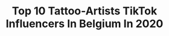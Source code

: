 ---
title: Top 10 Tattoo-Artists TikTok Influencers In Belgium In 2020
description: >-
  Find top tattoo-artists TikTok influencers in Belgium in 2020. Most popular hashtags: #fail #tutorial #coronavirus #smile.
platform: TikTok
profiles:
  - username: "mondello_g"
    fullname: >-
      Mondello'G
    location: "Belgium"
    followers: 4041
    engagement: 1083
    commentsToLikes: 0.125404
    id: cka0qk1kncvpe0i78www50czh
    verified: false
    hashtags: "#dikkenek, #house, #nightclub, #clubquarentine"
  - username: "driesketels"
    fullname: >-
      Dries Ketels
    location: "Belgium"
    followers: 18262
    engagement: 439
    commentsToLikes: 0.162648
    id: ck900b5pdabne0j78d5axmzsz
    verified: false
    hashtags: "#watercolourart, #belgiancrew, #portraitdrawing, #single"
  - username: "ankevolders37"
    fullname: >-
      anke volders
    location: "Belgium"
    followers: 2082
    engagement: 607
    commentsToLikes: 0.065393
    id: ckaia86fjb9gw0i7880ima77q
    verified: false
    hashtags: "#smile, #morningroutine, #doggie, #momover35"
  - username: "dimitrivegas"
    fullname: >-
      Dimitri Vegas
    location: "Belgium"
    followers: 81931
    engagement: 873
    commentsToLikes: 0.011000
    id: ckan2ssjk1xsu0i78dsd3olod
    verified: true
    hashtags: "#mind, #prank, #sleep, #parishilton"
  - username: "vlora_draw"
    fullname: >-
      𝓓𝓻𝓪𝔀♡𓆉
    location: "Belgium"
    followers: 11321
    engagement: 2326
    commentsToLikes: 0.066438
    id: cka0naiiqyxqm0i780x52wlff
    verified: false
    hashtags: "#day4, #partie, #gateau, #coucour"
  - username: "jennifer_draws"
    fullname: >-
      jennifer
    location: "Belgium"
    followers: 275959
    engagement: 2440
    commentsToLikes: 0.013448
    id: ck9632tj5t4pk0j78ngsu6df8
    verified: true
    hashtags: "#cameronboyce, #cinderella, #heels, #dig"
  - username: "badcarrotcartoons"
    fullname: >-
      Bad Carrot Cartoons
    location: "Belgium"
    followers: 4536
    engagement: 1186
    commentsToLikes: 0.126897
    id: cka0jz93nkaq60i78gixeke9b
    verified: false
    hashtags: "#day5, #facemask, #comed, #poscapens"
  - username: "shunsantorski"
    fullname: >-
      Shun Santorski
    location: "Belgium"
    followers: 5886
    engagement: 744
    commentsToLikes: 0.044456
    id: ckaftuerq79ag0i7864ohllsp
    verified: false
    hashtags: "#petducks, #kawaii, #comemyway, #chain"
  - username: "dorinefitt"
    fullname: >-
      DorineFitt
    location: "Belgium"
    followers: 321771
    engagement: 679
    commentsToLikes: 0.021883
    id: ckace8sa2lna10i783xjd8pt3
    verified: false
    hashtags: "#vibing, #nameme, #gluteworkout, #bootyworkout"
  - username: "marjo_drien"
    fullname: >-
      marjo_drien
    location: "Belgium"
    followers: 25254
    engagement: 769
    commentsToLikes: 0.023222
    id: cka5zmwjhnfko0i78bx8s2xhn
    verified: false
    hashtags: "#naturel, #loicnottet, #disney, #conseils"
---